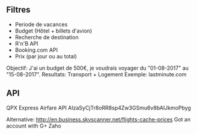 Filtres
-------------------

- Periode de vacances
- Budget (Hôtel + billets d'avion)
- Recherche de destination
- R'n'B API
- Booking.com API
- Prix (par jour ou au total)

Objectif: J'ai un budget de 500€, je voudrais voyager du "01-08-2017" au "15-08-2017".
Resultats: Transport + Logement
Exemple: lastminute.com


API
-------------------

QPX Express Airfare API
AIzaSyCjTr8oRR8sp4Zw3GSmu6v8bAIJkmoPbyg

Alternative: http://en.business.skyscanner.net/flights-cache-prices
Got an account with G+ Zaho